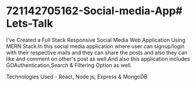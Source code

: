 # 721142705162-Social-media-App# Lets-Talk

I've Created a Full Stack Responsive Social Media Web Application Using MERN Stack.In this social media application where user can signup/login  with their respective mails and they can share the posts and also they can like and comment on other's post as well.And also this application includes GOAuthentication,Search & Filtering Option as well.

Technologies Used - React, Node.js, Express & MongoDB

